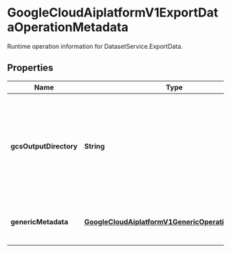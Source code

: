 

# GoogleCloudAiplatformV1ExportDataOperationMetadata

Runtime operation information for DatasetService.ExportData.

## Properties

| Name | Type | Description | Notes |
|------------ | ------------- | ------------- | -------------|
|**gcsOutputDirectory** | **String** | A Google Cloud Storage directory which path ends with &#39;/&#39;. The exported data is stored in the directory. |  [optional] |
|**genericMetadata** | [**GoogleCloudAiplatformV1GenericOperationMetadata**](GoogleCloudAiplatformV1GenericOperationMetadata.md) | The common part of the operation metadata. |  [optional] |



